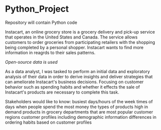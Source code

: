 # Python_Project
Repository will contain Python code

Instacart, an online grocery store is a grocery delivery and pick-up service that operates in the United States and Canada. The service allows customers to order groceries from participating retailers with the shopping being completed by a personal shopper. Instacart wants to find more information in reagrds to their sales patterns. 

 *Open-source data is used*   

As a data analyst, I was tasked to perform an initial data and exploratory analysis of their data in order to derive insights and deliver strategies that can ameliorate Instacart's business decisions. Focusing on customer behavior such as spending habits and whether it effects the sale of Instacart's products are necessary to complete this task. 


Stakeholders would like to know:
busiest days/hours of the week
times of days when people spend the most money 
the types of products high in demand 
products in grocery departments that are most popular 
customer regions
customer profiles including demographic information
differences in ordering habits based on customer profiles
